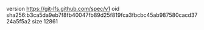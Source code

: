 version https://git-lfs.github.com/spec/v1
oid sha256:b3ca5da9eb7f8fb40047fb89d25f819fca3fbcbc45ab987580cacd3724a5f5a2
size 12861
